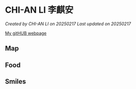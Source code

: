 # CHI-AN LI 李麒安

*Created by CHI-AN LI on 20250217 Last updated on 20250217*

[My gitHUB webpage](https://github.com/CHI-AN-LI)

## Map

## Food

## Smiles
